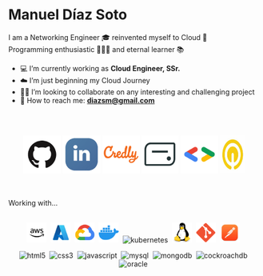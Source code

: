# Manuel Díaz Soto  #

I am a Networking Engineer 🎓  reinvented myself to Cloud 💬  
Programming enthusiastic 👨🏻‍💻  and eternal learner 📚  

- 💻  I’m currently working as **Cloud Engineer, SSr.**
- ☁️  I’m just beginning my Cloud Journey
- 👐🏻  I’m looking to collaborate on any interesting and challenging project
- 📨  How to reach me: **diazsm@gmail.com**

</br></br>
<p align="center">
	<a href="https://github.com/TheRealChamo"><img src="/images/icon-github.png" alt="GitHub" height="75" width="75"></a>  
	<a href="https://www.linkedin.com/in/manueldiazsoto/"><img src="/images/icon-linkedin.png" alt="LinkedIn" height="75" width="75"></a>
    <a href="https://www.credly.com/users/manuel-ignacio-diaz-soto"><img src="/images/icon-credly.png" alt="Credly" height="75" width="75"></a>
    <a href="https://www.credential.net/profile/manuelignaciodiazsoto273400/wallet"><img src="/images/icon-accredible.png" alt="Accredible.net" height="75" width="75"></a>
    <a href="https://g.dev/TheRealChamo"><img src="/images/icon-googledev.png" alt="Google Developer" height="75" width="75"></a>
    <a href="https://www.cloudskillsboost.google/public_profiles/120ef6de-26a5-42d4-93ce-e239968f37ab"><img src="/images/icon-qwiklabs.jpeg" alt="QwikLabs" height="75" width="50"></a>
</p>
</br></br>
Working with...
</br></br>
<p align="center"> 
    <img src="/images/icon-aws.png" width="40" height="40"/>&nbsp;
    <img src="/images/icon-azure.jpeg" width="40" height="40"/>&nbsp;
    <img src="/images/icon-gcp.png" width="40" height="40"/>&nbsp;
    <img src="/images/icon-docker.png" alt="docker" width="40" height="40"/>&nbsp;
    <img src="/images/kubernetes.png" alt="kubernetes" width="40" height="40"/>&nbsp;
    <img src="/images/icon-linux.jpeg" alt="linux" width="40" height="40"/>&nbsp;
    <img src="/images/icon-git.png" alt="git" width="40" height="40"/>&nbsp;
    <img src="/images/icon-postman.jpeg" alt="postman" width="40" height="40"/>&nbsp;
</p>
<p align="center"> 
    <img src="" alt="html5" width="40" height="40"/>&nbsp;
    <img src="" alt="css3" width="40" height="40"/>&nbsp;
    <img src="" alt="javascript" width="40" height="40"/>&nbsp;
    <img src="" alt="mysql" width="40" height="40"/>&nbsp;
    <img src="" alt="mongodb" width="40" height="40"/>&nbsp;
    <img src="" alt="cockroachdb" width="40" height="40"/>&nbsp;
    <img src="" alt="oracle" width="40" height="40"/>&nbsp;
</p>